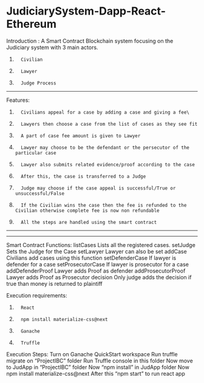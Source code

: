 # JudiciarySystem-Dapp-React-Ethereum
Introduction : A Smart Contract Blockchain system focusing on the Judiciary system with 3 main actors.
1.       Civilian
2.       Lawyer
3.       Judge Process
-----------------------------------
Features:
1.       Civilians appeal for a case by adding a case and giving a fee\
2.       Lawyers then choose a case from the list of cases as they see fit 
3.       A part of case fee amount is given to Lawyer 
4.       Lawyer may choose to be the defendant or the persecutor of the particular case 
5.       Lawyer also submits related evidence/proof according to the case 
6.       After this, the case is transferred to a Judge 
7.       Judge may choose if the case appeal is successful/True or unsuccessful/False 
8.       If the Civilian wins the case then the fee is refunded to the Civilian otherwise complete fee is now non refundable 
9.       All the steps are handled using the smart contract 
-----------------------------------


-----------------------------------
Smart Contract Functions:
           listCases
          Lists all the registered cases.
           setJudge
           Sets the Judge for the Case
           setLawyer
           Lawyer can also be set
           addCase
           Civilians add cases using this function
           setDefenderCase
           If lawyer is defender for a case
           setProsecutorCase
           If lawyer is prosecutor for a case
           addDefenderProof
           Lawyer adds Proof as defender
           addProsecutorProof
           Lawyer adds Proof as Prosecutor
           decision
           Only judge adds the decision if true than money is returned to plaintiff

Execution requirements:
1.       React
2.       npm install materialize-css@next
3.       Ganache
4.       Truffle

Execution Steps:
Turn on  Ganache QuickStart workspace
Run truffle migrate on “ProjectIBC” folder
Run Truffle console in this folder
Now move to JudApp in “ProjectIBC” folder
Now “npm install” in JudApp folder
Now npm install materialize-css@next
After this “npm start” to run react app

